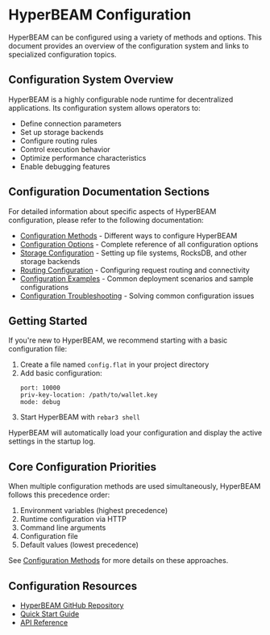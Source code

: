 # HyperBEAM Configuration

HyperBEAM can be configured using a variety of methods and options. This document provides an overview of the configuration system and links to specialized configuration topics.

## Configuration System Overview

HyperBEAM is a highly configurable node runtime for decentralized applications. Its configuration system allows operators to:

- Define connection parameters
- Set up storage backends
- Configure routing rules
- Control execution behavior
- Optimize performance characteristics
- Enable debugging features

## Configuration Documentation Sections

For detailed information about specific aspects of HyperBEAM configuration, please refer to the following documentation:

- [Configuration Methods](configuration-methods.md) - Different ways to configure HyperBEAM
- [Configuration Options](configuration-options.md) - Complete reference of all configuration options
- [Storage Configuration](storage-configuration.md) - Setting up file systems, RocksDB, and other storage backends
- [Routing Configuration](routing-configuration.md) - Configuring request routing and connectivity
- [Configuration Examples](configuration-examples.md) - Common deployment scenarios and sample configurations
- [Configuration Troubleshooting](configuration-troubleshooting.md) - Solving common configuration issues

## Getting Started

If you're new to HyperBEAM, we recommend starting with a basic configuration file:

1. Create a file named `config.flat` in your project directory
2. Add basic configuration:
   ```
   port: 10000
   priv-key-location: /path/to/wallet.key
   mode: debug
   ```
3. Start HyperBEAM with `rebar3 shell`

HyperBEAM will automatically load your configuration and display the active settings in the startup log.

## Core Configuration Priorities

When multiple configuration methods are used simultaneously, HyperBEAM follows this precedence order:

1. Environment variables (highest precedence)
2. Runtime configuration via HTTP
3. Command line arguments 
4. Configuration file
5. Default values (lowest precedence)

See [Configuration Methods](configuration-methods.md) for more details on these approaches.

## Configuration Resources

- [HyperBEAM GitHub Repository](https://github.com/hyperbeam-core/hyperbeam)
- [Quick Start Guide](../getting-started.md)
- [API Reference](../api-reference.md)
